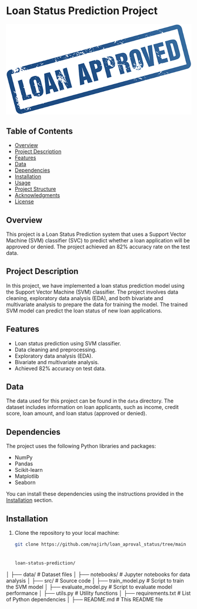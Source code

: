 # Loan Status Prediction Project

![Project Image](Loan_status_prediction.gif)

## Table of Contents

- [Overview](#overview)
- [Project Description](#project-description)
- [Features](#features)
- [Data](#data)
- [Dependencies](#dependencies)
- [Installation](#installation)
- [Usage](#usage)
- [Project Structure](#project-structure)
- [Acknowledgments](#acknowledgments)
- [License](#license)

## Overview

This project is a Loan Status Prediction system that uses a Support Vector Machine (SVM) classifier (SVC) to predict whether a loan application will be approved or denied. The project achieved an 82% accuracy rate on the test data.

## Project Description

In this project, we have implemented a loan status prediction model using the Support Vector Machine (SVM) classifier. The project involves data cleaning, exploratory data analysis (EDA), and both bivariate and multivariate analysis to prepare the data for training the model. The trained SVM model can predict the loan status of new loan applications.

## Features

- Loan status prediction using SVM classifier.
- Data cleaning and preprocessing.
- Exploratory data analysis (EDA).
- Bivariate and multivariate analysis.
- Achieved 82% accuracy on test data.

## Data

The data used for this project can be found in the `data` directory. The dataset includes information on loan applicants, such as income, credit score, loan amount, and loan status (approved or denied).

## Dependencies

The project uses the following Python libraries and packages:

- NumPy
- Pandas
- Scikit-learn
- Matplotlib
- Seaborn

You can install these dependencies using the instructions provided in the [Installation](#installation) section.

## Installation

1. Clone the repository to your local machine:

   ```bash
   git clone https://github.com/najirh/loan_aproval_status/tree/main


   loan-status-prediction/
│
├── data/                   # Dataset files
│
├── notebooks/              # Jupyter notebooks for data analysis
│
├── src/                    # Source code
│   ├── train_model.py      # Script to train the SVM model
│   ├── evaluate_model.py   # Script to evaluate model performance
│   ├── utils.py            # Utility functions
│
├── requirements.txt        # List of Python dependencies
│
├── README.md               # This README file


